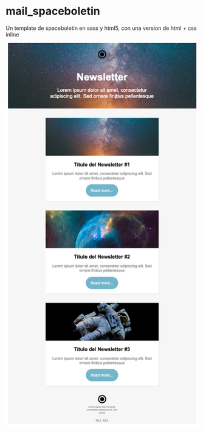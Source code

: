 # mail_spaceboletin

Un template de spaceboletin en sass y html5, con una version de html + css inline

![alt text](https://raw.githubusercontent.com/noreibi/mail_spaceboletin/master/screenshoot.png)
